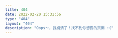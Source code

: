 ```yaml
---
title: 404
date: 2022-02-20 15:31:56
type: "404"
layout: "404"
description: "Oops～，我崩溃了！找不到你想要的页面 :("
---
```

